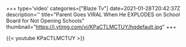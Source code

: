 +++
type='video'
categories=["Blaze Tv"]
date=2021-01-28T20:42:37Z
description=''
title="Parent Goes VIRAL When He EXPLODES on School Board for Not Opening Schools"
thumbnail="https://i.ytimg.com/vi/KPaCTLMCTUY/hqdefault.jpg"
+++

{{< youtube KPaCTLMCTUY >}}
